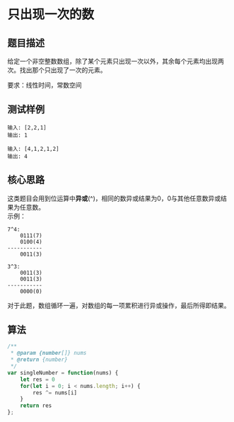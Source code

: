 # 只出现一次的数

## 题目描述

给定一个非空整数数组，除了某个元素只出现一次以外，其余每个元素均出现两次。找出那个只出现了一次的元素。

要求：线性时间，常数空间

## 测试样例

```text
输入: [2,2,1]
输出: 1
```

```text
输入: [4,1,2,1,2]
输出: 4
```

## 核心思路

这类题目会用到位运算中**异或**(^)，相同的数异或结果为0，0与其他任意数异或结果为任意数。  
示例：

```text
7^4:
    0111(7)
    0100(4)
-----------
    0011(3)

3^3:
    0011(3)
    0011(3)
-----------
    0000(0)
```

对于此题，数组循环一遍，对数组的每一项累积进行异或操作，最后所得即结果。

## 算法

```js
/**
 * @param {number[]} nums
 * @return {number}
 */
var singleNumber = function(nums) {
    let res = 0
    for(let i = 0; i < nums.length; i++) {
        res ^= nums[i]
    }
    return res
};
```
